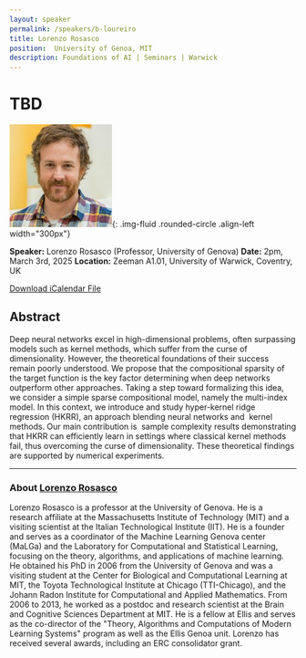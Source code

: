 ```yaml
---
layout: speaker
permalink: /speakers/b-loureiro
title: Lorenzo Rosasco
position:  University of Genoa, MIT
description: Foundations of AI | Seminars | Warwick
---
```


# TBD

![Lorenzo Rosasco](/assets/img/lorenzo.jpg){: .img-fluid .rounded-circle .align-left width="300px"}

**Speaker:** Lorenzo Rosasco (Professor, University of Genova)
**Date:** 2pm, March 3rd, 2025
**Location:** Zeeman A1.01, University of Warwick, Coventry, UK

[Download iCalendar File](/assets/ics/event.ics)

## Abstract

Deep neural networks excel in high-dimensional problems, often surpassing models such as kernel methods, which suffer from the curse of dimensionality. However, the theoretical foundations of their success remain poorly understood. We propose that the compositional sparsity of the target function is the key factor determining when deep networks outperform other approaches. Taking a step toward formalizing this idea, we consider a simple sparse compositional model, namely the multi-index model. In this context, we introduce and study hyper-kernel ridge regression (HKRR), an approach blending neural networks and  kernel methods. Our main contribution is  sample complexity results demonstrating that HKRR can efficiently learn in settings where classical kernel methods fail, thus overcoming the curse of dimensionality. These theoretical findings are supported by numerical experiments.

---

### About [Lorenzo Rosasco](https://cbmm.mit.edu/about/people/rosasco)

Lorenzo Rosasco is a professor at the University of Genova. He is a research affiliate at the Massachusetts Institute of Technology (MIT) and a visiting scientist at the Italian Technological Institute (IIT). He is a founder and serves as a coordinator of the Machine Learning Genova center (MaLGa) and the Laboratory for Computational and Statistical Learning, focusing on the theory, algorithms, and applications of machine learning. He obtained his PhD in 2006 from the University of Genova and was a  visiting student at the Center for Biological and Computational Learning at MIT, the Toyota Technological Institute at Chicago (TTI-Chicago), and the Johann Radon Institute for Computational and Applied Mathematics. From 2006 to 2013, he worked as a postdoc and research scientist at the Brain and Cognitive Sciences Department at MIT. He is a fellow at Ellis and serves as the co-director of the "Theory, Algorithms and Computations of Modern Learning Systems" program as well as the Ellis Genoa unit. Lorenzo has received several awards, including an ERC consolidator grant.


